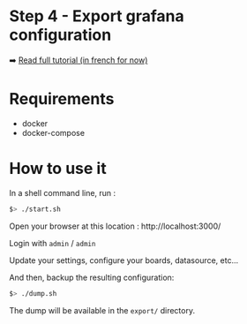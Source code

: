 # Step 4 - Export grafana configuration

:arrow_right: [Read full tutorial (in french for now)](http://www.jeckel.fr/2017/12/pre-configurer-grafana-avec-docker-compose/)

# Requirements

- docker
- docker-compose

# How to use it

In a shell command line, run :

```bash
$> ./start.sh
```

Open your browser at this location : http://localhost:3000/

Login with `admin` / `admin`

Update your settings, configure your boards, datasource, etc...

And then, backup the resulting configuration:

```bash
$> ./dump.sh
````

The dump will be available in the `export/` directory.